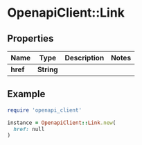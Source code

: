 # OpenapiClient::Link

## Properties

| Name     | Type       | Description | Notes |
| -------- | ---------- | ----------- | ----- |
| **href** | **String** |             |       |

## Example

```ruby
require 'openapi_client'

instance = OpenapiClient::Link.new(
  href: null
)
```

